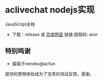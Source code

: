<!--
 * @Date: 2020-12-21 19:36:20
 * @LastEditors: kongzenwang
 * @LastEditTime: 2020-12-21 19:46:12
 * @FilePath: /ac-danmu.js/Users/wangjunzheng/github/aclivechat-node/README.md
-->
# aclivechat nodejs实现
JavaScript全栈

* 下载：release 或 [百度网盘]( https://pan.baidu.com/s/1Z_-0BuEJw745D1Ma-GM0cg ) 链接:提取码: ansr 

## 特别鸣谢

* 猫猫子neneko@acfun 

提供的使用体验成为了宝贵的测试反馈，感谢。